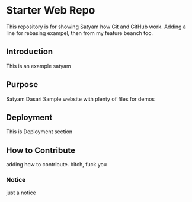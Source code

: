 # Starter Web Repo

This repository is for showing Satyam how Git and GitHub work.
Adding a line for rebasing exampel, then from my feature beanch too.

## Introduction

This is an example satyam

## Purpose

Satyam Dasari Sample website with plenty of files for demos

## Deployment

This is Deployment section

## How to Contribute

adding how to contribute. bitch, fuck you

### Notice
just a notice